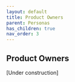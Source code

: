 ```yaml
---
layout: default
title: Product Owners
parent: Personas
has_children: true
nav_order: 3
---
```


## Product Owners

[Under construction]
